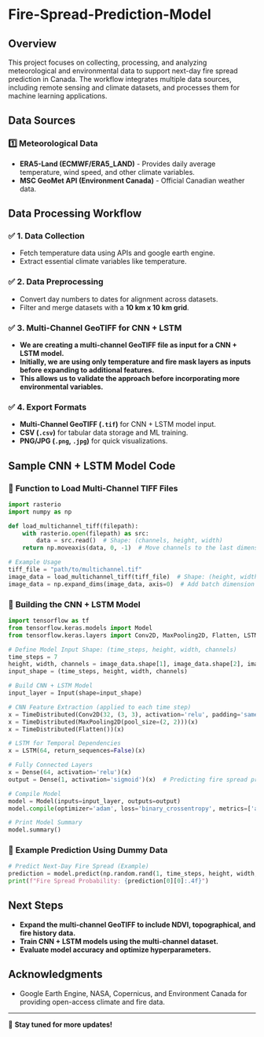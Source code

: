 # Fire-Spread-Prediction-Model

## Overview
This project focuses on collecting, processing, and analyzing meteorological and environmental data to support next-day fire spread prediction in Canada. The workflow integrates multiple data sources, including remote sensing and climate datasets, and processes them for machine learning applications.

## Data Sources
### 1️⃣ **Meteorological Data**
- **ERA5-Land (ECMWF/ERA5_LAND)** - Provides daily average temperature, wind speed, and other climate variables.
- **MSC GeoMet API (Environment Canada)** - Official Canadian weather data.

## Data Processing Workflow
### ✅ **1. Data Collection**
- Fetch temperature data using APIs and google earth engine.
- Extract essential climate variables like temperature.

### ✅ **2. Data Preprocessing**
- Convert day numbers to dates for alignment across datasets.
- Filter and merge datasets with a **10 km x 10 km grid**.

### ✅ **3. Multi-Channel GeoTIFF for CNN + LSTM**
- **We are creating a multi-channel GeoTIFF file as input for a CNN + LSTM model.**
- **Initially, we are using only temperature and fire mask layers as inputs before expanding to additional features.**
- **This allows us to validate the approach before incorporating more environmental variables.**

### ✅ **4. Export Formats**
- **Multi-Channel GeoTIFF (`.tif`)** for CNN + LSTM model input.
- **CSV (`.csv`)** for tabular data storage and ML training.
- **PNG/JPG (`.png`, `.jpg`)** for quick visualizations.

## Sample CNN + LSTM Model Code
### 🔹 **Function to Load Multi-Channel TIFF Files**
```python
import rasterio
import numpy as np

def load_multichannel_tiff(filepath):
    with rasterio.open(filepath) as src:
        data = src.read()  # Shape: (channels, height, width)
    return np.moveaxis(data, 0, -1)  # Move channels to the last dimension

# Example Usage
tiff_file = "path/to/multichannel.tif"
image_data = load_multichannel_tiff(tiff_file)  # Shape: (height, width, channels)
image_data = np.expand_dims(image_data, axis=0)  # Add batch dimension
```

### 🔹 **Building the CNN + LSTM Model**
```python
import tensorflow as tf
from tensorflow.keras.models import Model
from tensorflow.keras.layers import Conv2D, MaxPooling2D, Flatten, LSTM, Dense, TimeDistributed, Reshape, Input

# Define Model Input Shape: (time_steps, height, width, channels)
time_steps = 7
height, width, channels = image_data.shape[1], image_data.shape[2], image_data.shape[3]
input_shape = (time_steps, height, width, channels)

# Build CNN + LSTM Model
input_layer = Input(shape=input_shape)

# CNN Feature Extraction (applied to each time step)
x = TimeDistributed(Conv2D(32, (3, 3), activation='relu', padding='same'))(input_layer)
x = TimeDistributed(MaxPooling2D(pool_size=(2, 2)))(x)
x = TimeDistributed(Flatten())(x)

# LSTM for Temporal Dependencies
x = LSTM(64, return_sequences=False)(x)

# Fully Connected Layers
x = Dense(64, activation='relu')(x)
output = Dense(1, activation='sigmoid')(x)  # Predicting fire spread probability

# Compile Model
model = Model(inputs=input_layer, outputs=output)
model.compile(optimizer='adam', loss='binary_crossentropy', metrics=['accuracy'])

# Print Model Summary
model.summary()
```

### 🔹 **Example Prediction Using Dummy Data**
```python
# Predict Next-Day Fire Spread (Example)
prediction = model.predict(np.random.rand(1, time_steps, height, width, channels))  # Dummy input
print(f"Fire Spread Probability: {prediction[0][0]:.4f}")
```

## Next Steps
- **Expand the multi-channel GeoTIFF to include NDVI, topographical, and fire history data.**
- **Train CNN + LSTM models using the multi-channel dataset.**
- **Evaluate model accuracy and optimize hyperparameters.**

## Acknowledgments
- Google Earth Engine, NASA, Copernicus, and Environment Canada for providing open-access climate and fire data.

---
🚀 **Stay tuned for more updates!**



